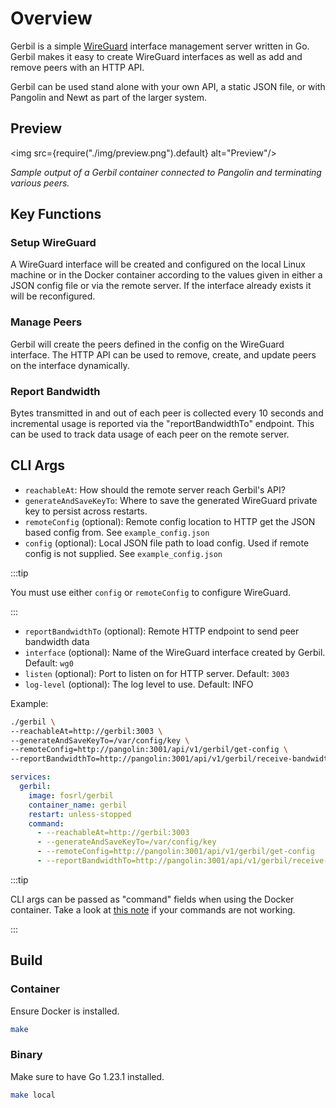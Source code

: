 # Overview

Gerbil is a simple [WireGuard](https://www.wireguard.com/) interface management server written in Go. Gerbil makes it easy to create WireGuard interfaces as well as add and remove peers with an HTTP API.

Gerbil can be used stand alone with your own API, a static JSON file, or with Pangolin and Newt as part of the larger system.

## Preview

<img src={require("./img/preview.png").default} alt="Preview"/>

_Sample output of a Gerbil container connected to Pangolin and terminating various peers._

## Key Functions

### Setup WireGuard

A WireGuard interface will be created and configured on the local Linux machine or in the Docker container according to the values given in either a JSON config file or via the remote server. If the interface already exists it will be reconfigured.

### Manage Peers

Gerbil will create the peers defined in the config on the WireGuard interface. The HTTP API can be used to remove, create, and update peers on the interface dynamically.

### Report Bandwidth

Bytes transmitted in and out of each peer is collected every 10 seconds and incremental usage is reported via the "reportBandwidthTo" endpoint. This can be used to track data usage of each peer on the remote server.

## CLI Args

- `reachableAt`: How should the remote server reach Gerbil's API?
- `generateAndSaveKeyTo`: Where to save the generated WireGuard private key to persist across restarts.
- `remoteConfig` (optional): Remote config location to HTTP get the JSON based config from. See `example_config.json`
- `config` (optional): Local JSON file path to load config. Used if remote config is not supplied. See `example_config.json`

:::tip

You must use either `config` or `remoteConfig` to configure WireGuard.

:::

- `reportBandwidthTo` (optional): Remote HTTP endpoint to send peer bandwidth data
- `interface` (optional): Name of the WireGuard interface created by Gerbil. Default: `wg0`
- `listen` (optional): Port to listen on for HTTP server. Default: `3003`
- `log-level` (optional): The log level to use. Default: INFO

Example:

```bash
./gerbil \
--reachableAt=http://gerbil:3003 \
--generateAndSaveKeyTo=/var/config/key \
--remoteConfig=http://pangolin:3001/api/v1/gerbil/get-config \
--reportBandwidthTo=http://pangolin:3001/api/v1/gerbil/receive-bandwidth
```

```yaml
services:
  gerbil:
    image: fosrl/gerbil
    container_name: gerbil
    restart: unless-stopped
    command:
      - --reachableAt=http://gerbil:3003
      - --generateAndSaveKeyTo=/var/config/key
      - --remoteConfig=http://pangolin:3001/api/v1/gerbil/get-config
      - --reportBandwidthTo=http://pangolin:3001/api/v1/gerbil/receive-bandwidth
```

:::tip

CLI args can be passed as "command" fields when using the Docker container. Take a look at [this note](../04-Newt/02-install.md) if your commands are not working.

:::

## Build

### Container

Ensure Docker is installed.

```bash
make
```

### Binary

Make sure to have Go 1.23.1 installed.

```bash
make local
```
